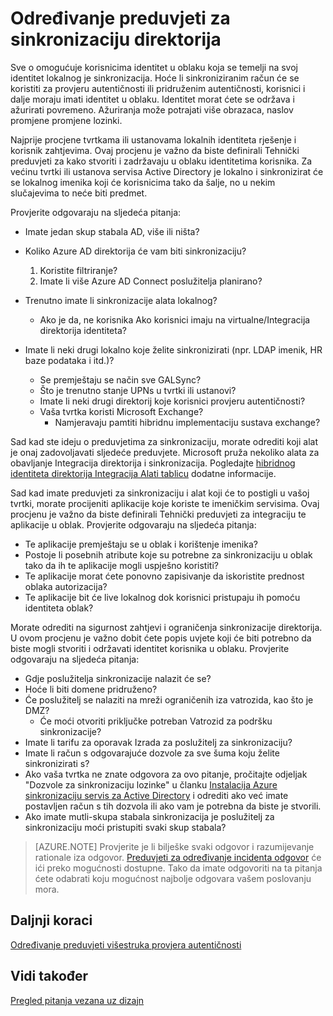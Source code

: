 <properties
    pageTitle="Preduvjeti za sinkronizaciju direktorija za određivanje Azure Active Directory hibridnog identiteta zahtjevi dizajna - | Microsoft Azure"
    description="Prepoznavanje preduvjeti za koje su vam potrebne za sinkroniziranje sve korisnike između na = lokalno i oblaka za tvrtke."
    documentationCenter=""
    services="active-directory"
    authors="billmath"
    manager="femila"
    editor=""/>

<tags
    ms.service="active-directory"
    ms.devlang="na"
    ms.topic="article"
    ms.tgt_pltfrm="na"
    ms.workload="identity" 
    ms.date="08/08/2016"
    ms.author="billmath"/>

# <a name="determine-directory-synchronization-requirements"></a>Određivanje preduvjeti za sinkronizaciju direktorija
Sve o omogućuje korisnicima identitet u oblaku koja se temelji na svoj identitet lokalnog je sinkronizacija. Hoće li sinkroniziranim račun će se koristiti za provjeru autentičnosti ili pridruženim autentičnosti, korisnici i dalje moraju imati identitet u oblaku.  Identitet morat ćete se održava i ažurirati povremeno.  Ažuriranja može potrajati više obrazaca, naslov promjene promjene lozinki.  

Najprije procjene tvrtkama ili ustanovama lokalnih identiteta rješenje i korisnik zahtjevima. Ovaj procjenu je važno da biste definirali Tehnički preduvjeti za kako stvoriti i zadržavaju u oblaku identitetima korisnika.  Za većinu tvrtki ili ustanova servisa Active Directory je lokalno i sinkronizirat će se lokalnog imenika koji će korisnicima tako da šalje, no u nekim slučajevima to neće biti predmet.  

Provjerite odgovaraju na sljedeća pitanja:


- Imate jedan skup stabala AD, više ili ništa?
 - Koliko Azure AD direktorija će vam biti sinkronizaciju?
 
    1. Koristite filtriranje?
    2. Imate li više Azure AD Connect poslužitelja planirano?
  
- Trenutno imate li sinkronizacije alata lokalnog?
  - Ako je da, ne korisnika Ako korisnici imaju na virtualne/Integracija direktorija identiteta?
- Imate li neki drugi lokalno koje želite sinkronizirati (npr. LDAP imenik, HR baze podataka i itd.)?
  - Se premještaju se način sve GALSync?
  - Što je trenutno stanje UPNs u tvrtki ili ustanovi? 
  - Imate li neki drugi direktorij koje korisnici provjeru autentičnosti?
  - Vaša tvrtka koristi Microsoft Exchange?
    - Namjeravaju pamtiti hibridnu implementaciju sustava exchange?

Sad kad ste ideju o preduvjetima za sinkronizaciju, morate odrediti koji alat je onaj zadovoljavati sljedeće preduvjete.  Microsoft pruža nekoliko alata za obavljanje Integracija direktorija i sinkronizacija.  Pogledajte [hibridnog identiteta direktorija Integracija Alati tablicu](active-directory-hybrid-identity-design-considerations-tools-comparison.md) dodatne informacije. 
   
Sad kad imate preduvjeti za sinkronizaciju i alat koji će to postigli u vašoj tvrtki, morate procijeniti aplikacije koje koriste te imeničkim servisima. Ovaj procjenu je važno da biste definirali Tehnički preduvjeti za integraciju te aplikacije u oblak. Provjerite odgovaraju na sljedeća pitanja:

- Te aplikacije premještaju se u oblak i korištenje imenika?
- Postoje li posebnih atribute koje su potrebne za sinkronizaciju u oblak tako da ih te aplikacije mogli uspješno koristiti?
- Te aplikacije morat ćete ponovno zapisivanje da iskoristite prednost oblaka autorizacija?
- Te aplikacije bit će live lokalnog dok korisnici pristupaju ih pomoću identiteta oblak?

Morate odrediti na sigurnost zahtjevi i ograničenja sinkronizacije direktorija. U ovom procjenu je važno dobit ćete popis uvjete koji će biti potrebno da biste mogli stvoriti i održavati identitet korisnika u oblaku. Provjerite odgovaraju na sljedeća pitanja:

- Gdje poslužitelja sinkronizacije nalazit će se?
- Hoće li biti domene pridruženo?
- Će poslužitelj se nalaziti na mreži ograničenih iza vatrozida, kao što je DMZ?
  - Će moći otvoriti priključke potreban Vatrozid za podršku sinkronizacije?
- Imate li tarifu za oporavak Izrada za poslužitelj za sinkronizaciju?
- Imate li račun s odgovarajuće dozvole za sve šuma koju želite sinkronizirati s?
 - Ako vaša tvrtka ne znate odgovora za ovo pitanje, pročitajte odjeljak "Dozvole za sinkronizaciju lozinke" u članku [Instalacija Azure sinkronizaciju servis za Active Directory](https://msdn.microsoft.com/library/azure/dn757602.aspx#BKMK_CreateAnADAccountForTheSyncService) i odrediti ako već imate postavljen račun s tih dozvola ili ako vam je potrebna da biste je stvorili.
- Ako imate mutli-skupa stabala sinkronizacija je poslužitelj za sinkronizaciju moći pristupiti svaki skup stabala?
 
>[AZURE.NOTE]
Provjerite je li bilješke svaki odgovor i razumijevanje rationale iza odgovor. [Preduvjeti za određivanje incidenta odgovor](active-directory-hybrid-identity-design-considerations-incident-response-requirements.md) će ići preko mogućnosti dostupne. Tako da imate odgovoriti na ta pitanja ćete odabrati koju mogućnost najbolje odgovara vašem poslovanju mora.

## <a name="next-steps"></a>Daljnji koraci
[Određivanje preduvjeti višestruka provjera autentičnosti](active-directory-hybrid-identity-design-considerations-multifactor-auth-requirements.md)

## <a name="see-also"></a>Vidi također
[Pregled pitanja vezana uz dizajn](active-directory-hybrid-identity-design-considerations-overview.md)
